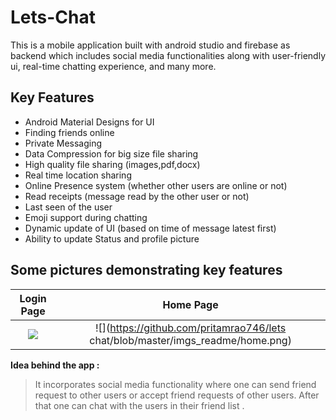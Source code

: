 # Lets-Chat
This is a mobile application built with android studio and firebase as backend which includes social media functionalities along with user-friendly ui, real-time chatting experience, and many more.


## Key Features
* Android Material Designs for UI
* Finding friends online
* Private Messaging
* Data Compression for big size file sharing
* High quality file sharing (images,pdf,docx)
* Real time location sharing
* Online Presence system (whether other users are online or not)
* Read receipts (message read by the other user or not)
* Last seen of the user
* Emoji support during chatting
* Dynamic update of UI (based on time of message latest first)
* Ability to update Status and profile picture

## Some pictures demonstrating key features

Login Page          |  Home Page
:-------------------------:|:-------------------------:
![](https://github.com/pritamrao746/lets-chat/blob/master/imgs_readme/login.png)  |![](https://github.com/pritamrao746/lets chat/blob/master/imgs_readme/home.png)














**Idea behind the app :**

> It incorporates social media functionality where one can send friend request to other users or accept friend requests of other users. After that one can chat with the users in their friend list .
